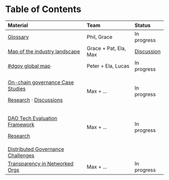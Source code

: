 # Table of Contents

<table>
  <thead>
    <tr>
      <th style="text-align:left">Material</th>
      <th style="text-align:left">Team</th>
      <th style="text-align:left">Status</th>
    </tr>
  </thead>
  <tbody>
    <tr>
      <td style="text-align:left"><a href="glossary.md">Glossary</a>
      </td>
      <td style="text-align:left">Phil, Grace</td>
      <td style="text-align:left">In progress</td>
    </tr>
    <tr>
      <td style="text-align:left"><a href="dgov-industry-landscape.md">Map of the industry landscape</a> 
      </td>
      <td style="text-align:left">Grace + Pat, Ela, Max</td>
      <td style="text-align:left"><a href="https://daotalk.org/t/dgov-industry-landscape/392">Discussion</a>
      </td>
    </tr>
    <tr>
      <td style="text-align:left"><a href="map-of-the-industry-landscape.md">#dgov global map</a>
      </td>
      <td style="text-align:left">Peter + Ela, Lucas</td>
      <td style="text-align:left">In progress</td>
    </tr>
    <tr>
      <td style="text-align:left">
        <p><a href="protocol-governance-case-studies.md">On-chain governance Case Studies</a>
        </p>
        <p><a href="protocol-governance-case-studies.md">Research</a> · <a href="https://daotalk.org/t/decentralized-orgs-with-on-chain-governance/395">Discussions</a>
        </p>
      </td>
      <td style="text-align:left">Max + ...</td>
      <td style="text-align:left">In progress</td>
    </tr>
    <tr>
      <td style="text-align:left">
        <p><a href="dao-infrastructure-interoperability.md">DAO Tech Evaluation Framework</a>
        </p>
        <p><a href="https://wiki.dgov.foundation/~/edit/drafts/-LYqLIPfWDGlXSZXK798/research/dao-infrastructure-interoperability">Research</a>
        </p>
      </td>
      <td style="text-align:left">Max + ...</td>
      <td style="text-align:left">In progress</td>
    </tr>
    <tr>
      <td style="text-align:left"><a href="distributed-governance-challenges.md">Distributed Governance Challenges</a>
      </td>
      <td style="text-align:left"></td>
      <td style="text-align:left"></td>
    </tr>
    <tr>
      <td style="text-align:left"><a href="transparency-in-networked-orgs.md">Transparency in Networked Orgs</a>
      </td>
      <td style="text-align:left">Max + ...</td>
      <td style="text-align:left">In progress</td>
    </tr>
  </tbody>
</table>